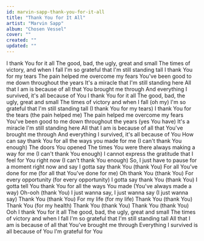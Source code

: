 ```yaml
---
id: marvin-sapp-thank-you-for-it-all
title: "Thank You for It All"
artist: "Marvin Sapp"
album: "Chosen Vessel"
cover: ""
created: ""
updated: ""
---
```


I thank You for it all
The good, bad, the ugly, great and small
The times of victory, and when I fall
I'm so grateful that I'm still standing tall
I thank You for my tears
The pain helped me overcome my fears
You've been good to me down throughout the years
It's a miracle that I'm still standing here
All that I am is because of all that You brought me through
And everything I survived, it's all because of You
I thank You for it all
The good, bad, the ugly, great and small
The times of victory and when I fall (oh my)
I'm so grateful that I'm still standing tall (I thank You for my tears)
I thank You for the tears (the pain helped me)
The pain helped me overcome my fears
You've been good to me down throughout the years (yes You have)
It's a miracle I'm still standing here
All that I am is because of all that You've brought me through
And everything I survived, it's all because of You
How can say thank You for all the ways you made for me (I can't thank You enough)
The doors You opened
The times You were there always making a way for me (I can't thank You enough)
I cannot express the gratitude that I feel for You right now (I can't thank You enough)
So, I just have to pause for a moment right now and say
I gotta say thank You (thank You)
For all You've done for me (for all that You've done for me)
Oh thank You (thank You)
For every opportunity (for every opportunity)
I gotta say thank You (thank You)
I gotta tell You thank You for all the ways You made (You've always made a way)
Oh-ooh (thank You)
I just wanna say, I just wanna say (I just wanna say)
Thank You (thank You)
For my life (for my life)
Thank You (thank You)
Thank You (for my health)
Thank You (thank You)
Thank You (thank You)
Ooh
I thank You for it all
The good, bad, the ugly, great and small
The times of victory and when I fall
I'm so grateful that I'm still standing tall
All that I am is because of all that You've brought me through
Everything I survived is all because of You
I'm grateful for You